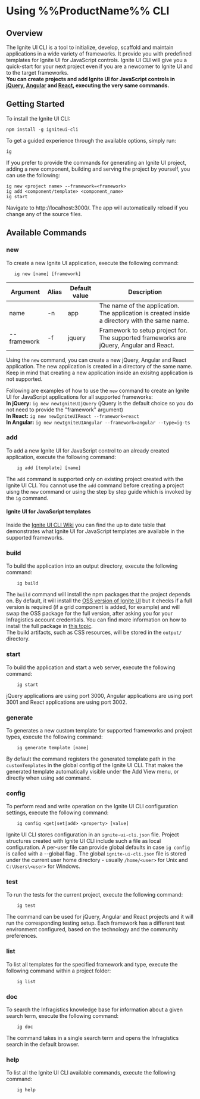 <!--
|metadata|
{
    "fileName": "Using-Ignite-UI-CLI",
    "controlName": [],
    "tags": ["CLI"]
}
|metadata|
-->
# Using %%ProductName%% CLI

## Overview
The Ignite UI CLI is a tool to initialize, develop, scaffold  and maintain applications in a wide variety of frameworks. It provide you with predefined templates for Ignite UI for JavaScript controls. Ignite UI CLI will give you a quick-start for your next project even if you are a newcomer to Ignite UI and to the target frameworks.<br/>
**You can create projects and add Ignite UI for JavaScript controls in [jQuery](https://jquery.com), [Angular](https://angular.io) and [React](https://reactjs.org), executing the very same commands.**

## Getting Started
To install the Ignite UI CLI:
```
npm install -g igniteui-cli
```

To get a guided experience through the available options, simply run:
```
ig
```

If you prefer to provide the commands for generating an Ignite UI project, adding a new component, building and serving the project by yourself, you can use the following:
```
ig new <project name> --framework=<framework>
ig add <component/template> <component_name>
ig start
```
Navigate to http://localhost:3000/. The app will automatically reload if you change any of the source files.

## Available Commands

### new
To create a new Ignite UI application, execute the following command:

```
   ig new [name] [framework]
```

| Argument   | Alias | Default value | Description                                                                                   |
| ---------  | ----- |---------------| --------------------------------------------------------------------------------------------- |
| name       | -n    | app           | The name of the application. The application is created inside a directory with the same name.|
| --framework| -f    | jquery        | Framework to setup project for. The supported frameworks are jQuery, Angular and React.       |

Using the `new` command, you can create a new jQuery, Angular and React application.
The new application is created in a directory of the same name.
Keep in mind that creating a new application inside an exisitng application is not supported.

Following are examples of how to use the `new` command to create an Ignite UI for JavaScript applications for all supported frameworks:<br/>
**In jQuery:** `ig new newIgniteUIjQuery` (jQuery is the default choice so you do not need to provide the "framework" argument)<br/>
**In React:** `ig new newIgniteUIReact --framework=react`<br/>
**In Angular:** `ig new newIgniteUIAngular --framework=angular --type=ig-ts`

### add
To add a new Ignite UI for JavaScript control to an already created application, execute the following command:

```
    ig add [template] [name]
```

The `add` command is supported only on existing project created with the Ignite UI CLI. You cannot use the `add` command before creating a project uisng the `new` command or using the step by step guide which is invoked by the `ig` command.

#### Ignite UI for JavaScript templates
Inside the [Ignite UI CLI Wiki](https://github.com/IgniteUI/igniteui-cli/wiki/Add#ignite-ui-for-javascript-templates) you can find the up to date table that demonstrates what Ignite UI for JavaScript templates are available in the supported frameworks.


### build
To build the application into an output directory, execute the following command:

```
    ig build
```

The `build` command will install the npm packages that the project depends on. By default, it will install the [OSS version of Ignite UI](https://github.com/IgniteUI/ignite-ui) but it checks if a full version is required (if a grid component is added, for example) and will swap the OSS package for the full version, after asking you for your Infragistics account credentials. You can find more information on how to install the full package in [this topic](https://www.igniteui.com/help/using-ignite-ui-npm-packages).<br/>
The build artifacts, such as CSS resources, will be stored in the `output/` directory.

### start
To build the application and start a web server, execute the following command:

```
    ig start
```
jQuery applications are using port 3000, Angular applications are using port 3001 and React applications are using port 3002.

### generate
To generates a new custom template for supported frameworks and project types, execute the following command:

```
    ig generate template [name]
```

By default the command registers the generated template path in the `customTemplates` in the global config of the Ignite UI CLI. That makes the generated template automatically visible under the Add View menu, or directly when using `add` command.

### config

To perform read and write operation on the Ignite UI CLI configuration settings, execute the following command:

```
    ig config <get|set|add> <property> [value]
```

Ignite UI CLI stores configuration in an `ignite-ui-cli.json` file. Project structures created with Ignite UI CLI include such a file as local configuration. A per-user file can provide global defaults in case `ig config` is called with a --global flag . The global `ignite-ui-cli.json` file is stored under the current user home directory - usually `/home/<user>` for Unix and `C:\Users\<user>` for Windows.

### test

To run the tests for the current project, execute the following command:

```
    ig test
```

The command can be used for jQuery, Angular and React projects and it will run the corresponding testing setup. Each framework has a different test environment configured, based on the technology and the community preferences.

### list

To list all templates for the specified framework and type, execute the following command within a project folder:

```
    ig list
```

### doc

To search the Infragistics knowledge base for information about a given search term, execute the following command:

```
    ig doc
```

The command takes in a single search term and opens the Infragistics search in the default browser.

### help
To list all the Ignite UI CLI available commands, execute the following command:

```
    ig help
```
